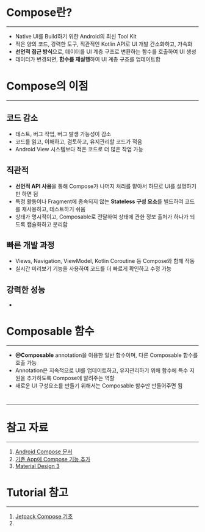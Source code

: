 # Compose란?
---
- Native UI를 Build하기 위한 Android의 최신 Tool Kit
- 적은 양의 코드, 강력한 도구, 직관적인 Kotlin API로 UI 개발 간소화하고, 가속화
- **선언적 접근 방식**으로, 데이터를 UI 계층 구조로 변환하는 함수를 호출하여 UI 생성
- 데이터가 변경되면, **함수를 재실행**하여 UI 계층 구조를 업데이트함

# Compose의 이점
---
## 코드 감소

- 테스트, 버그 작업, 버그 발생 가능성이 감소
- 코드를 읽고, 이해하고, 검토하고, 유지관리할 코드가 적음
- Android View 시스템보다 적은 코드로 더 많은 작업 가능

## 직관적

- **선언적 API 사용**을 통해 Compose가 나머지 처리를 맡아서 하므로 UI를 설명하기만 하면 됨
- 특정 활동이나 Fragment에 종속되지 않는 **Stateless 구성 요소**를 빌드하여 코드를 재사용하고, 테스트하기 쉬움
- 상태가 명시적이고, Composable로 전달하여 상태에 관한 정보 출처가 하나가 되도록 캡슐화하고 분리함

## 빠른 개발 과정

- Views, Navigation, ViewModel, Kotlin Coroutine 등 Compose와 함께 작동
- 실시간 미리보기 기능을 사용하여 코드를 더 빠르게 확인하고 수정 가능

## 강력한 성능

- 
# Composable 함수
---
- **@Composable** annotation을 이용한 일반 함수이며, 다른 Composable 함수를 호출 가능
- Annotation은 지속적으로 UI를 업데이트하고, 유지관리하기 위해 함수에 특수 지원을 추가하도록 Compose에 알려주는 역할
- 새로운 UI 구성요소를 만들기 위해서는 Composable 함수만 만들어주면 됨


# 
---

# 참고 자료
---
1. [Android Compose 문서](https://developer.android.com/jetpack/compose?hl=ko)
2. [기존 App에 Compose 기능 추가](https://developer.android.com/jetpack/compose/setup?hl=ko)
3. [Material Design 3](https://m3.material.io/)

# Tutorial 참고
---
1. [Jetpack Compose 기초](https://developer.android.com/codelabs/jetpack-compose-basics?hl=ko&continue=https%3A%2F%2Fdeveloper.android.com%2Fcourses%2Fpathways%2Fjetpack-compose-for-android-developers-1%3Fhl%3Dko%23codelab-https%3A%2F%2Fdeveloper.android.com%2Fcodelabs%2Fjetpack-compose-basics#6)
2. 